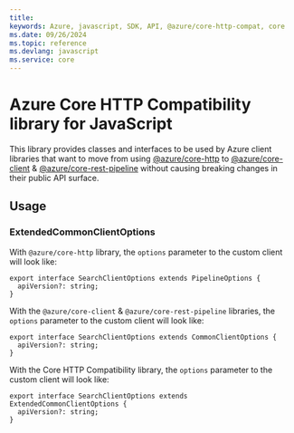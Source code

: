 ```yaml
---
title: 
keywords: Azure, javascript, SDK, API, @azure/core-http-compat, core
ms.date: 09/26/2024
ms.topic: reference
ms.devlang: javascript
ms.service: core
---
```

# Azure Core HTTP Compatibility library for JavaScript

This library provides classes and interfaces to be used by Azure client libraries that want to move from using [@azure/core-http](https://www.npmjs.com/package/@azure/core-http) to [@azure/core-client](https://www.npmjs.com/package/@azure/core-client) & [@azure/core-rest-pipeline](https://www.npmjs.com/package/@azure/core-rest-pipeline) without causing breaking changes in their public API surface.

## Usage

### ExtendedCommonClientOptions

With `@azure/core-http` library, the `options` parameter to the custom client will look like:

```
export interface SearchClientOptions extends PipelineOptions {
  apiVersion?: string;
}
```

With the `@azure/core-client` & `@azure/core-rest-pipeline` libraries, the `options` parameter to the custom client will look like:

```
export interface SearchClientOptions extends CommonClientOptions {
  apiVersion?: string;
}
```

With the Core HTTP Compatibility library, the `options` parameter to the custom client will look like:

```
export interface SearchClientOptions extends ExtendedCommonClientOptions {
  apiVersion?: string;
}
```

